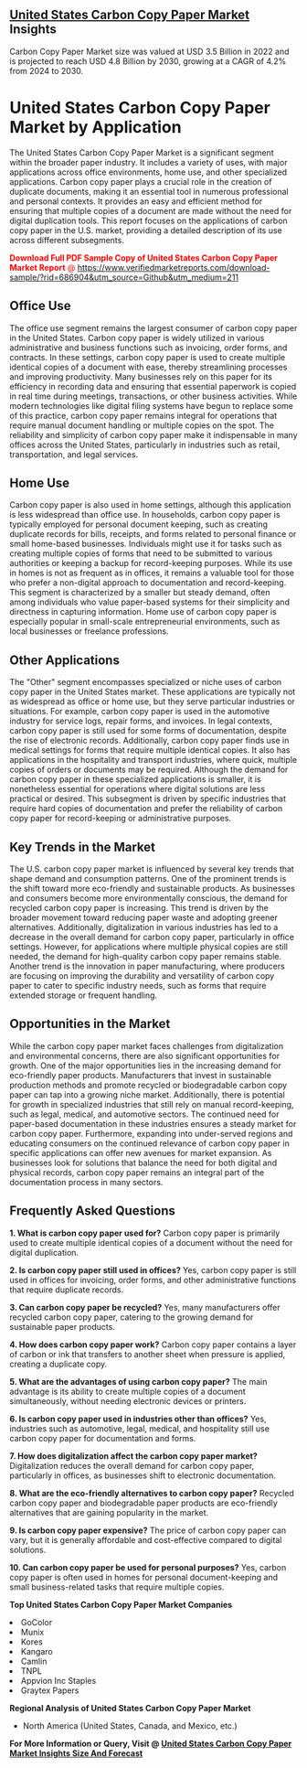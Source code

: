 <h2><a href="https://www.verifiedmarketreports.com/download-sample/?rid=686904&amp;utm_source=Github&amp;utm_medium=211" target="_blank">United States Carbon Copy Paper Market</a> Insights</h2><p>Carbon Copy Paper Market size was valued at USD 3.5 Billion in 2022 and is projected to reach USD 4.8 Billion by 2030, growing at a CAGR of 4.2% from 2024 to 2030.</p><p><h1>United States Carbon Copy Paper Market by Application</h1><p>The United States Carbon Copy Paper Market is a significant segment within the broader paper industry. It includes a variety of uses, with major applications across office environments, home use, and other specialized applications. Carbon copy paper plays a crucial role in the creation of duplicate documents, making it an essential tool in numerous professional and personal contexts. It provides an easy and efficient method for ensuring that multiple copies of a document are made without the need for digital duplication tools. This report focuses on the applications of carbon copy paper in the U.S. market, providing a detailed description of its use across different subsegments.</p><p><p><span class=""><span style="color: #ff0000;"><strong>Download Full PDF Sample Copy of United States Carbon Copy Paper Market Report</strong> @ </span><a href="https://www.verifiedmarketreports.com/download-sample/?rid=686904&amp;utm_source=Github&amp;utm_medium=211" target="_blank">https://www.verifiedmarketreports.com/download-sample/?rid=686904&amp;utm_source=Github&amp;utm_medium=211</a></span></p></p><h2>Office Use</h2><p>The office use segment remains the largest consumer of carbon copy paper in the United States. Carbon copy paper is widely utilized in various administrative and business functions such as invoicing, order forms, and contracts. In these settings, carbon copy paper is used to create multiple identical copies of a document with ease, thereby streamlining processes and improving productivity. Many businesses rely on this paper for its efficiency in recording data and ensuring that essential paperwork is copied in real time during meetings, transactions, or other business activities. While modern technologies like digital filing systems have begun to replace some of this practice, carbon copy paper remains integral for operations that require manual document handling or multiple copies on the spot. The reliability and simplicity of carbon copy paper make it indispensable in many offices across the United States, particularly in industries such as retail, transportation, and legal services.</p><h2>Home Use</h2><p>Carbon copy paper is also used in home settings, although this application is less widespread than office use. In households, carbon copy paper is typically employed for personal document keeping, such as creating duplicate records for bills, receipts, and forms related to personal finance or small home-based businesses. Individuals might use it for tasks such as creating multiple copies of forms that need to be submitted to various authorities or keeping a backup for record-keeping purposes. While its use in homes is not as frequent as in offices, it remains a valuable tool for those who prefer a non-digital approach to documentation and record-keeping. This segment is characterized by a smaller but steady demand, often among individuals who value paper-based systems for their simplicity and directness in capturing information. Home use of carbon copy paper is especially popular in small-scale entrepreneurial environments, such as local businesses or freelance professions.</p><h2>Other Applications</h2><p>The "Other" segment encompasses specialized or niche uses of carbon copy paper in the United States market. These applications are typically not as widespread as office or home use, but they serve particular industries or situations. For example, carbon copy paper is used in the automotive industry for service logs, repair forms, and invoices. In legal contexts, carbon copy paper is still used for some forms of documentation, despite the rise of electronic records. Additionally, carbon copy paper finds use in medical settings for forms that require multiple identical copies. It also has applications in the hospitality and transport industries, where quick, multiple copies of orders or documents may be required. Although the demand for carbon copy paper in these specialized applications is smaller, it is nonetheless essential for operations where digital solutions are less practical or desired. This subsegment is driven by specific industries that require hard copies of documentation and prefer the reliability of carbon copy paper for record-keeping or administrative purposes.</p><h2>Key Trends in the Market</h2><p>The U.S. carbon copy paper market is influenced by several key trends that shape demand and consumption patterns. One of the prominent trends is the shift toward more eco-friendly and sustainable products. As businesses and consumers become more environmentally conscious, the demand for recycled carbon copy paper is increasing. This trend is driven by the broader movement toward reducing paper waste and adopting greener alternatives. Additionally, digitalization in various industries has led to a decrease in the overall demand for carbon copy paper, particularly in office settings. However, for applications where multiple physical copies are still needed, the demand for high-quality carbon copy paper remains stable. Another trend is the innovation in paper manufacturing, where producers are focusing on improving the durability and versatility of carbon copy paper to cater to specific industry needs, such as forms that require extended storage or frequent handling.</p><h2>Opportunities in the Market</h2><p>While the carbon copy paper market faces challenges from digitalization and environmental concerns, there are also significant opportunities for growth. One of the major opportunities lies in the increasing demand for eco-friendly paper products. Manufacturers that invest in sustainable production methods and promote recycled or biodegradable carbon copy paper can tap into a growing niche market. Additionally, there is potential for growth in specialized industries that still rely on manual record-keeping, such as legal, medical, and automotive sectors. The continued need for paper-based documentation in these industries ensures a steady market for carbon copy paper. Furthermore, expanding into under-served regions and educating consumers on the continued relevance of carbon copy paper in specific applications can offer new avenues for market expansion. As businesses look for solutions that balance the need for both digital and physical records, carbon copy paper remains an integral part of the documentation process in many sectors.</p><h2>Frequently Asked Questions</h2><p><strong>1. What is carbon copy paper used for?</strong> Carbon copy paper is primarily used to create multiple identical copies of a document without the need for digital duplication.</p><p><strong>2. Is carbon copy paper still used in offices?</strong> Yes, carbon copy paper is still used in offices for invoicing, order forms, and other administrative functions that require duplicate records.</p><p><strong>3. Can carbon copy paper be recycled?</strong> Yes, many manufacturers offer recycled carbon copy paper, catering to the growing demand for sustainable paper products.</p><p><strong>4. How does carbon copy paper work?</strong> Carbon copy paper contains a layer of carbon or ink that transfers to another sheet when pressure is applied, creating a duplicate copy.</p><p><strong>5. What are the advantages of using carbon copy paper?</strong> The main advantage is its ability to create multiple copies of a document simultaneously, without needing electronic devices or printers.</p><p><strong>6. Is carbon copy paper used in industries other than offices?</strong> Yes, industries such as automotive, legal, medical, and hospitality still use carbon copy paper for documentation and forms.</p><p><strong>7. How does digitalization affect the carbon copy paper market?</strong> Digitalization reduces the overall demand for carbon copy paper, particularly in offices, as businesses shift to electronic documentation.</p><p><strong>8. What are the eco-friendly alternatives to carbon copy paper?</strong> Recycled carbon copy paper and biodegradable paper products are eco-friendly alternatives that are gaining popularity in the market.</p><p><strong>9. Is carbon copy paper expensive?</strong> The price of carbon copy paper can vary, but it is generally affordable and cost-effective compared to digital solutions.</p><p><strong>10. Can carbon copy paper be used for personal purposes?</strong> Yes, carbon copy paper is often used in homes for personal document-keeping and small business-related tasks that require multiple copies.</p></p><p><strong>Top United States Carbon Copy Paper Market Companies</strong></p><div data-test-id=""><p><li>GoColor</li><li> Munix</li><li> Kores</li><li> Kangaro</li><li> Camlin</li><li> TNPL</li><li> Appvion Inc Staples</li><li> Graytex Papers</li></p><div><strong>Regional Analysis of&nbsp;United States Carbon Copy Paper Market</strong></div><ul><li dir="ltr"><p dir="ltr">North America&nbsp;(United States, Canada, and Mexico, etc.)</p></li></ul><p><strong>For More Information or Query, Visit @&nbsp;</strong><strong><a href="https://www.verifiedmarketreports.com/product/carbon-copy-paper-market/?utm_source=Github&amp;utm_medium=211" target="_blank">United States Carbon Copy Paper Market Insights Size And Forecast</a></strong></p></div>
